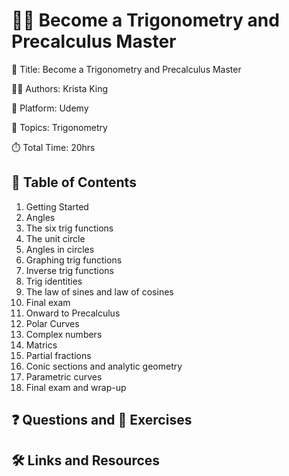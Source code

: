 # 🍎📏 Become a Trigonometry and Precalculus Master

📕 Title: Become a Trigonometry and Precalculus Master

👨‍💻 Authors: Krista King

🎥 Platform: Udemy

💾 Topics: Trigonometry

⏱️ Total Time: 20hrs

## 📄 Table of Contents

1. Getting Started
2. Angles
3. The six trig functions
4. The unit circle
5. Angles in circles
6. Graphing trig functions
7. Inverse trig functions
8. Trig identities
9. The law of sines and law of cosines
10. Final exam
11. Onward to Precalculus
12. Polar Curves
13. Complex numbers
14. Matrics
15. Partial fractions
16. Conic sections and analytic geometry
17. Parametric curves
18. Final exam and wrap-up

## ❓ Questions and 💪 Exercises

## 🛠️ Links and Resources
